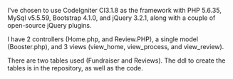 
I've chosen to use CodeIgniter  CI3.1.8 as the framework with PHP 5.6.35, MySql v5.5.59, Bootstrap 4.1.0, and jQuery 3.2.1, along with a couple of open-source jQuery plugins.

I have 2 controllers (Home.php, and Review.PHP), a single model (Booster.php), and 3 views (view_home, view_process, and view_review). 

There are two tables used (Fundraiser and Reviews). The ddl to create the tables is in the repository, as well as the code. 



